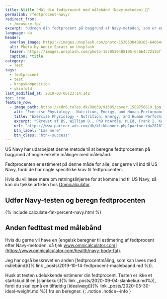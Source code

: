 ```yaml
---
title: &title "Mål din fedtprocent med målebånd (Navy-metoden) 📏"
permalink: /fedtprocent-navy/
redirect_from:
  - /measure-fp/
excerpt: "Udregn din fedtprocent på baggrund af Navy-metoden, som er enkelte kropsmålinger, der kan laves med et målebånd."
language: da
header:
  overlay_image: https://images.unsplash.com/photo-1530530488105-64664c7213bf?ixlib=rb-1.2.1&ixid=eyJhcHBfaWQiOjEyMDd9&auto=format&fit=crop&w=1600&q=80
  alt: Photo by Annie Spratt on Unsplash
  teaser: https://images.unsplash.com/photo-1530530488105-64664c7213bf?ixlib=rb-1.2.1&ixid=eyJhcHBfaWQiOjEyMDd9&auto=format&fit=crop&w=400&q=80
  caption: *title
category:
  - Test
tags:
  - fedtprocent
  - test
  - kropskomposition
  - skinfold
last_modified_at: 2019-03-06T23:14:14Z
toc: true
feature_row:
  - image_path: https://cdn6.tales.dk/00039/91685/cover.1589756619.jpg
    alt: "Exercise Physiology - Nutrition, Energy, and Human Performance"
    title: "Exercise Physiology - Nutrition, Energy, and Human Performance"
    excerpt: "Skrevet af BS, William D., PhD McArdle, M.Ed, Frank I. Katch, Victor L. Katch."
    url: "https://www.partner-ads.com/dk/klikbanner.php?partnerid=28187&bannerid=55214&htmlurl=https://tales.dk/exercise-physiology_bs_9781451193831"
    btn_label: "Læs mere"
    btn_class: "btn--success"
---
```


US Navy har udarbejdet denne metode til at beregne fedtprocenten på baggrund af nogle enkelte målinger med målebånd.

Fedtprocenten er estimeret på denne måde for alle, der gerne vil ind til US Navy, fordi de har nogle specifikke krav til fedtprocenten.

Hvis du vil læse mere om retningslinjerne for at komme ind til US Navy, så kan du tjekke artiklen hos [Omnicalculator](https://www.omnicalculator.com/health/navy-body-fat).

## Udfør Navy-testen og beregn fedtprocenten

{% include calculate-fat-percent-navy.html %}

## Anden fedttest med målebånd

Hvis du gerne vil have en [engelsk beregner til estimering af fedtprocent efter Navy-metoden, så tjek www.omnicalculator.com](https://www.omnicalculator.com/health/navy-body-fat).

Jeg har også beskrevet en anden [fedtprocentmåling, som kan laves med målebånd]({% link _posts/2019-10-14-fedtprocent-maalebaand.md %}).

Husk at testen udelukkende estimerer din fedtprocent. Testen er ikke et startskud til en [slankekur]({% link _posts/2020-09-04-slankekur.md%}), fordi du skal opnå en tilfældig [idealvægt]({% link _posts/2020-05-30-ideal-weight.md %}) fra en beregner.
{: .notice .notice--info }
